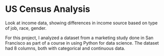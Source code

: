 
# US Census Analysis

Look at income data, showing differences in income source based on type of job, race, gender.<p>
For this project, I analyzed a dataset from a marketing study done in San Francisco as part of a course in using Python for data science.
The dataset had 8 columns, both with categorical and continuous data. 
